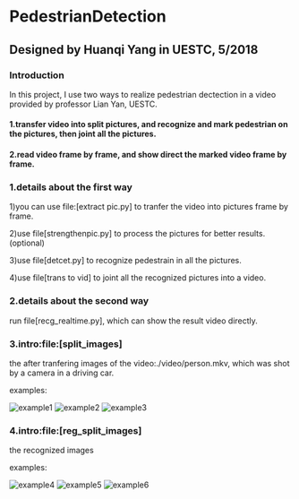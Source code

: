 # PedestrianDetection
## Designed by Huanqi Yang in UESTC, 5/2018
### Introduction 
In this project, I use two ways to realize pedestrian dectection in a video provided by professor Lian Yan, UESTC. 
#### 1.transfer video into split pictures, and recognize and mark pedestrian on the pictures, then joint all the pictures.
#### 2.read video frame by frame, and show direct the marked video frame by frame.
### 1.details about the first way
1)you can use file:[extract pic.py] to tranfer the video into pictures frame by frame.

2)use file[strengthenpic.py] to process the pictures for better results.(optional)

3)use file[detcet.py] to recognize pedestrain in all the pictures.

4)use file[trans to vid] to joint all the recognized pictures into a video.

### 2.details about the second way

run file[recg_realtime.py], which can show the result video directly.

### 3.intro:file:[split_images]
the after tranfering images of the video:./video/person.mkv, which was shot by a camera in a driving car.

examples:

![example1](https://github.com/wwes7/PedestrianDetection/blob/master/split_images/images100000000000.png)
![example2](https://github.com/wwes7/PedestrianDetection/blob/master/split_images/images69800000000000.png)
![example3](https://github.com/wwes7/PedestrianDetection/blob/master/split_images/images82900000000000.png)

### 4.intro:file:[reg_split_images]

the recognized images

examples:

![example4](https://github.com/wwes7/PedestrianDetection/blob/master/reg_split_images/images00000008.png)
![example5](https://github.com/wwes7/PedestrianDetection/blob/master/reg_split_images/reg_split_images/images00000171.png)
![example6](https://github.com/wwes7/PedestrianDetection/blob/master/reg_split_images/reg_split_images/images00000191.png)
